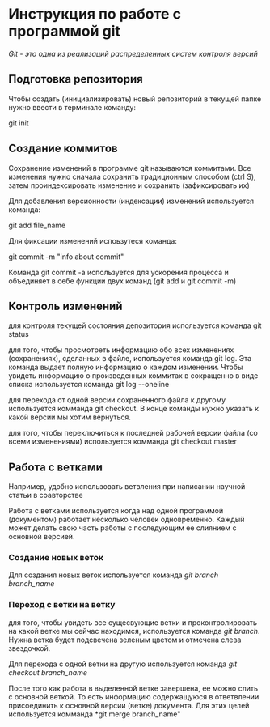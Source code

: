 # Инструкция по работе с программой git

*Git - это одна из реализаций распределенных систем контроля версий*

## Подготовка репозитория

Чтобы создать (инициализировать) новый репозиторий в текущей папке нужно ввести в терминале команду:

git init

## Создание коммитов

Сохранение изменений в программе git называются коммитами. 
Все изменения нужно сначала сохранить традиционным способом (ctrl S), затем проиндексировать изменение и сохранить (зафиксировать их)

Для добавления версионности (индексации) изменений используется команда:

git add file_name

Для фиксации изменений испоьзутеся команда: 

git commit -m "info about commit"

Команда git commit -a  используется для ускорения процесса и объединяет в себе функции двух команд (git add и git commit -m)

## Контроль изменений

для контроля текущей состояния депозитория используется команда git status

для того, чтобы просмотреть информацию обо всех изменениях (сохранениях), сделанных в файле, используется команда git log. Эта команда выдает полную информацию о каждом изменении.
Чтобы увидеть информацию о произведенных коммитах в сокращенно в виде списка используется команда git log --oneline

для перехода от одной версии сохраненного файла к другому используется комманда git checkout. В конце команды нужно указать к какой версии мы хотим вернуться.

для того, чтобы переключиться к последней рабочей версии файла (со всеми изменениями) используется комманда git checkout master

## Работа с ветками

Например, удобно использовать ветвления при написании научной статьи в соавторстве

Работа с ветками используется когда над одной программой (документом) работает несколько человек одновременно. Каждый может делать свою часть работы с последующим ее слиянием с основной версией.

### Создание новых веток

Для создания новых веток используется команда *git branch branch_name*

### Переход с ветки на ветку

для того, чтобы увидеть все сущесвующие ветки и проконтролировать на какой ветке мы сейчас находимся, используется команда *git branch*. Нужна ветка будет подсвечена зеленым цветом и отмечена слева звездочкой.

Для перехода с одной ветки на другую используется команда *git checkout branch_name*

После того как работа в выделенной ветке завершена, ее можно слить с основной веткой. То есть информацию содержащуюся в ответвлении присоединить к основной версии (ветке) документа. Для этих целей используется комманда *git merge branch_name"